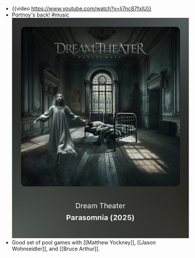 - {{video https://www.youtube.com/watch?v=Ij7nc87fxlU}}
- Portnoy's back! #music 
  ![GjIQ32SbIAUu8Gi.jpg](../assets/GjIQ32SbIAUu8Gi_1738878575502_0.jpg)
- Good set of pool games with [[Matthew Yockney]], [[Jason Wohnseidler]], and [[Bruce Arthur]].